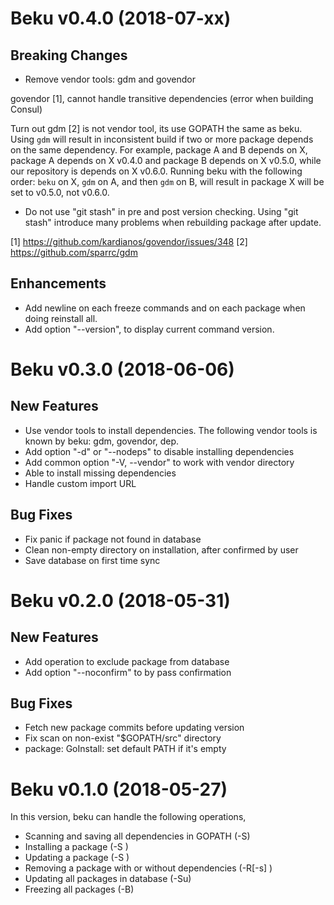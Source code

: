 # Beku v0.4.0 (2018-07-xx)

## Breaking Changes

* Remove vendor tools: gdm and govendor

govendor [1], cannot handle transitive dependencies (error when building
Consul)

Turn out gdm [2] is not vendor tool, its use GOPATH the same as beku.  Using
`gdm` will result in inconsistent build if two or more package depends on the
same dependency.  For example, package A and B depends on X, package A
depends on X v0.4.0 and package B depends on X v0.5.0, while our repository
is depends on X v0.6.0.  Running beku with the following order: `beku` on X,
`gdm` on A, and then `gdm` on B, will result in package X will be set to
v0.5.0, not v0.6.0.

* Do not use "git stash" in pre and post version checking.  Using "git stash"
introduce many problems when rebuilding package after update.

[1] https://github.com/kardianos/govendor/issues/348
[2] https://github.com/sparrc/gdm

## Enhancements

* Add newline on each freeze commands and on each package when doing reinstall
  all.
* Add option "--version", to display current command version.


# Beku v0.3.0 (2018-06-06)

## New Features

* Use vendor tools to install dependencies.  The following vendor tools is
known by beku: gdm, govendor, dep.
* Add option "-d" or "--nodeps" to disable installing dependencies
* Add common option "-V, --vendor" to work with vendor directory
* Able to install missing dependencies
* Handle custom import URL

## Bug Fixes

* Fix panic if package not found in database
* Clean non-empty directory on installation, after confirmed by user
* Save database on first time sync


# Beku v0.2.0 (2018-05-31)

## New Features

* Add operation to exclude package from database
* Add option "--noconfirm" to by pass confirmation

## Bug Fixes

* Fetch new package commits before updating version
* Fix scan on non-exist "$GOPATH/src" directory
* package: GoInstall: set default PATH if it's empty


# Beku v0.1.0 (2018-05-27)

In this version, beku can handle the following operations,

* Scanning and saving all dependencies in GOPATH (-S)
* Installing a package (-S <pkg>)
* Updating a package (-S <pkg>)
* Removing a package with or without dependencies (-R[-s] <pkg>)
* Updating all packages in database (-Su)
* Freezing all packages (-B)
